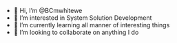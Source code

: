 - 👋 Hi, I’m @BCmwhitewe
- 👀 I’m interested in System Solution Development
- 🌱 I’m currently learning all manner of interesting things
- 💞️ I’m looking to collaborate on anything I do

<!---
BCmwhitewe/BCmwhitewe is a ✨ special ✨ repository because its `README.md` (this file) appears on your GitHub profile.
You can click the Preview link to take a look at your changes.
--->
